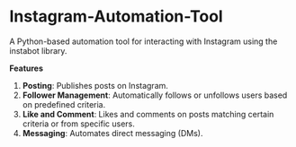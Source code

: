 # Instagram-Automation-Tool
A Python-based automation tool for interacting with Instagram using the instabot library.

**Features**
1. **Posting**: Publishes posts on Instagram.
2. **Follower Management**: Automatically follows or unfollows users based on predefined criteria.
3. **Like and Comment**: Likes and comments on posts matching certain criteria or from specific users.
4. **Messaging**: Automates direct messaging (DMs).
